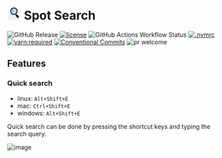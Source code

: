 # <img src="public/assets/icon_32.png" alt="icon"> Spot Search

![GitHub Release](https://img.shields.io/github/v/release/furybee/chrome-spot-search?style=flat-square&labelColor=black&v) [![license](https://img.shields.io/badge/license-MIT-ff4081.svg?style=flat-square&labelColor=black)](./LICENSE) ![GitHub Actions Workflow Status](https://img.shields.io/github/actions/workflow/status/furybee/chrome-tab-modifier/ci.yml?style=flat-square&label=CI&labelColor=black) [![.nvmrc](https://img.shields.io/badge/.nvmrc-20-00e676.svg?style=flat-square&labelColor=black)](./.nvmrc)
[![yarn:required](https://img.shields.io/badge/yarn-required-aeea00.svg?style=flat-square&labelColor=black)](https://yarnpkg.com/en/)
[![Conventional Commits](https://img.shields.io/badge/Conventional%20Commits-1.0.0-ffab00.svg?style=flat-square&labelColor=black)](https://conventionalcommits.org) ![pr welcome](https://img.shields.io/badge/PRs-welcome-09FF33.svg?style=flat-square&labelColor=black)

## Features

### Quick search
- linux: `Alt+Shift+E`
- mac: `Ctrl+Shift+E`
- windows: `Alt+Shift+E`

Quick search can be done by pressing the shortcut keys and typing the search query.

<img width="963" alt="image" src="https://github.com/user-attachments/assets/16e43022-71f1-41f5-adb8-3d52bade5228">


